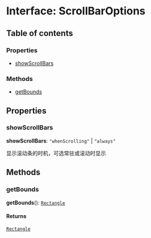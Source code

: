 # Interface: ScrollBarOptions

## Table of contents

### Properties

* [showScrollBars](/auto-docs/free-layout-editor/interfaces/ScrollBarOptions.md#showscrollbars)

### Methods

* [getBounds](/auto-docs/free-layout-editor/interfaces/ScrollBarOptions.md#getbounds)

## Properties

### showScrollBars

**showScrollBars**: `"whenScrolling"` | `"always"`

显示滚动条的时机，可选常驻或滚动时显示

## Methods

### getBounds

**getBounds**(): [`Rectangle`](/auto-docs/free-layout-editor/classes/Rectangle-1.md)

#### Returns

[`Rectangle`](/auto-docs/free-layout-editor/classes/Rectangle-1.md)
